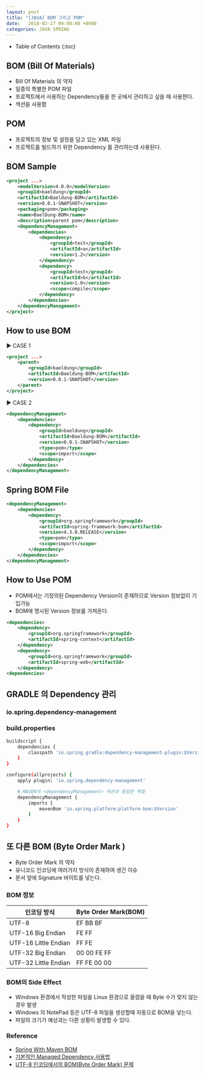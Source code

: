 ```yaml
---
layout: post
title: "[JAVA] BOM 그리고 POM"
date:   2018-02-27 09:00:00 +0900
categories: JAVA SPRING
---
```


* Table of Contents
{:toc}

## BOM (Bill Of Materials)
 - Bill Of Materials 의 약자
 - 일종의 특별한 POM 파일
 - 프로젝트에서 사용하는 Dependency들을 한 곳에서 관리하고 싶을 때 사용한다.
 - <dependencyManagement> 섹션을 사용함
## POM
 - 프로젝트의 정보 및 설정을 담고 있는 XML 파일
 - 프로젝트를 빌드하기 위한 Dependency 를 관리하는데 사용된다. 

## BOM Sample
~~~xml
<project ...>
    <modelVersion>4.0.0</modelVersion>
    <groupId>baeldung</groupId>
    <artifactId>Baeldung-BOM</artifactId>
    <version>0.0.1-SNAPSHOT</version>
    <packaging>pom</packaging>
    <name>BaelDung-BOM</name>
    <description>parent pom</description>
    <dependencyManagement>
        <dependencies>
            <dependency>
                <groupId>test</groupId>
                <artifactId>a</artifactId>
                <version>1.2</version>
            </dependency>
            <dependency>
                <groupId>test</groupId>
                <artifactId>b</artifactId>
                <version>1.0</version>
                <scope>compile</scope>
            </dependency>
        </dependencies>
    </dependencyManagement>
</project>
~~~

## How to use BOM
▶ CASE 1
~~~xml
<project ...>
    <parent>
        <groupId>baeldung</groupId>
        <artifactId>Baeldung-BOM</artifactId>
        <version>0.0.1-SNAPSHOT</version>
    </parent>
</project>
~~~

▶ CASE 2
~~~xml
<dependencyManagement>
    <dependencies>
        <dependency>
            <groupId>baeldung</groupId>
            <artifactId>Baeldung-BOM</artifactId>
            <version>0.0.1-SNAPSHOT</version>
            <type>pom</type>
            <scope>import</scope>
        </dependency>
    </dependencies>
</dependencyManagement>
~~~

## Spring BOM File
~~~xml
<dependencyManagement>
    <dependencies>
        <dependency>
            <groupId>org.springframework</groupId>
            <artifactId>spring-framework-bom</artifactId>
            <version>4.3.8.RELEASE</version>
            <type>pom</type>
            <scope>import</scope>
        </dependency>
    </dependencies>
</dependencyManagement>
~~~

## How to Use POM
 - POM에서는 기정의된 Dependency Version이 존재하므로 Version 정보없이 기입가능
 - BOM에 명시된 Version 정보를 가져온다.
~~~xml
<dependencies>
    <dependency>
        <groupId>org.springframework</groupId>
        <artifactId>spring-context</artifactId>
    </dependency>
    <dependency>
        <groupId>org.springframework</groupId>
        <artifactId>spring-web</artifactId>
    </dependency>
<dependencies>
~~~

## GRADLE 의 Dependency 관리

### io.spring.dependency-management

### build.properties
~~~bash
buildscript {
    dependencies {
        classpath 'io.spring.gradle:dependency-management-plugin:$Version'
    }
}

configure(allprojects) {
    apply plugin: 'io.spring.dependency-management'

    # MAVEN의 <dependencyManagement> 섹션과 동일한 역할
    dependencyManagement {
        imports {
            mavenBom 'io.spring.platform:platform-bom:$Version'
        }
    }
}
~~~

## 또 다른 BOM (Byte Order Mark )
 - Byte Order Mark 의 약자
 - 유니코드 인코딩에 여러가지 방식이 존재하여 생긴 이슈
 - 문서 앞에 Signature 바이트를 넣는다.

### BOM 정보
| 인코딩 방식 | Byte Order Mark(BOM) |
|---|---|
| UTF-8 | EF BB BF |
| UTF-16 Big Endian | FE FF |
| UTF-16 Little Endian | FF FE |
| UTF-32 Big Endian | 00 00 FE FF |
| UTF-32 Little Endian | FF FE 00 00 |

### BOM의 Side Effect
 - Windows 환경에서 작성한 파일을 Linux 환경으로 올렸을 때 Byte 수가 맞지 않는 경우 발생
 - Windows 의 NotePad 등은 UTF-8 파일을 생성할때 자동으로 BOM을 넣는다.
 - 파일의 크기가 예상과는 다른 상황이 발생할 수 있다.

### Reference
  - [Spring With Maven BOM](http://www.baeldung.com/spring-maven-bom)
  - [기본적인 Managed Dependency 사용법](http://whiteship.tistory.com/1600)
  - [UTF-8 인코딩에서의 BOM(Byte Order Mark) 문제](http://blog.wystan.net/2007/08/18/bom-byte-order-mark-problem)